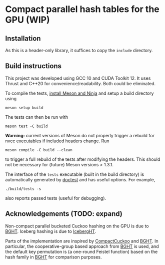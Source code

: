 # Compact parallel hash tables for the GPU (WIP)

## Installation

As this is a header-only library, it suffices to copy the `include` directory.

## Build instructions

This project was developed using GCC 10 and CUDA Toolkit 12.
It uses Thrust and C++20 for convenience/readability. Both could be eliminated.

To compile the tests,
[install Meson and Ninja](https://mesonbuild.com/Getting-meson.html)
and setup a build directory using
```
meson setup build
```
The tests can then be run with
```
meson test -C build
```

__Warning:__ current versions of Meson do not properly trigger a rebuild for
nvcc executables if included headers change.
Run
```
meson compile -C build --clean
```
to trigger a full rebuild of the tests after modifying the headers.
This should not be necessary for (future) Meson versions > 1.3.1.

The interface of the `tests` executable (built in the build directory) is
automatically generated by [doctest][] and has useful options. For example,
```
./build/tests -s
```
also reports passed tests (useful for debugging).

## Acknowledgements (TODO: expand)

Non-compact parallel bucketed Cuckoo hashing on the GPU is due to [BGHT][].
Iceberg hashing is due to [IcebergHT][].

Parts of the implementation are inspired by [CompactCuckoo][] and [BGHT][].
In particular, the cooperative-group based approach from [BGHT][] is used,
and the default key permutation is (a one-round Feistel function) based on the
hash family in [BGHT][] for comparison purposes.

[BGHT]: https://github.com/owensgroup/BGHT
[CompactCuckoo]: https://github.com/DaanWoltgens/CompactCuckoo
[doctest]: https://github.com/doctest/doctest
[IcebergHT]: https://arxiv.org/abs/2210.04068
